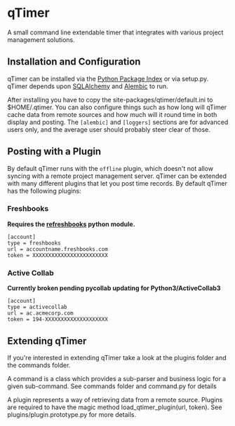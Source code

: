 # qTimer #

A small command line extendable timer that integrates with various project
management solutions.

## Installation and Configuration ##

qTimer can be installed via the 
[Python Package Index](http://pypi.python.org/pypi/qTimer) or via setup.py.  
qTimer depends upon [SQLAlchemy](http://pypi.python.org/pypi/SQLAlchemy) 
and [Alembic](http://pypi.python.org/pypi/alembic) to run.

After installing you have to copy the site-packages/qtimer/default.ini to
$HOME/.qtimer. You can also configure things such as how long will qTimer 
cache data from remote sources and how much will
it round time in both display and posting.  The `[alembic]` and `[loggers]`
sections are for advanced users only, and the average user should probably
steer clear of those.

## Posting with a Plugin ##

By default qTimer runs with the `offline` plugin, which doesn't not allow 
syncing with a remote project management server.  qTimer can be extended 
with many different plugins that let you post time records. By default qTimer
has the following plugins:

### Freshbooks ###

**Requires the [refreshbooks](https://pypi.python.org/pypi/refreshbooks/) python module.**

```
[account]
type = freshbooks
url = accountname.freshbooks.com
token = XXXXXXXXXXXXXXXXXXXXXXXX
```

### Active Collab ###

**Currently broken pending pycollab updating for Python3/ActiveCollab3**

```
[account]
type = activecollab
url = ac.acmecorp.com
token = 194-XXXXXXXXXXXXXXXXXXXX
```

## Extending qTimer ##

If you're interested in extending qTimer take a look at the plugins folder
and the commands folder.

A command is a class which provides a sub-parser and business logic
for a given sub-command. See commands folder and command.py for details

A plugin represents a way of retrieving data from a remote source.  Plugins
are required to have the magic method load_qtimer_plugin(url, token).  See
plugins/plugin.prototype.py for more details.
